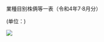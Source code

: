 業種目别株俩等一表（令和4年7·8月分）

(单位：)

![](https://www.nta.go.jp/tmp/9a52d54f-d63d-40e7-b94a-aab22b25f944/images/ce85d74d6401f4421e49f91433422722dbcc3a715ab428497ba655a730a901fa.jpg)